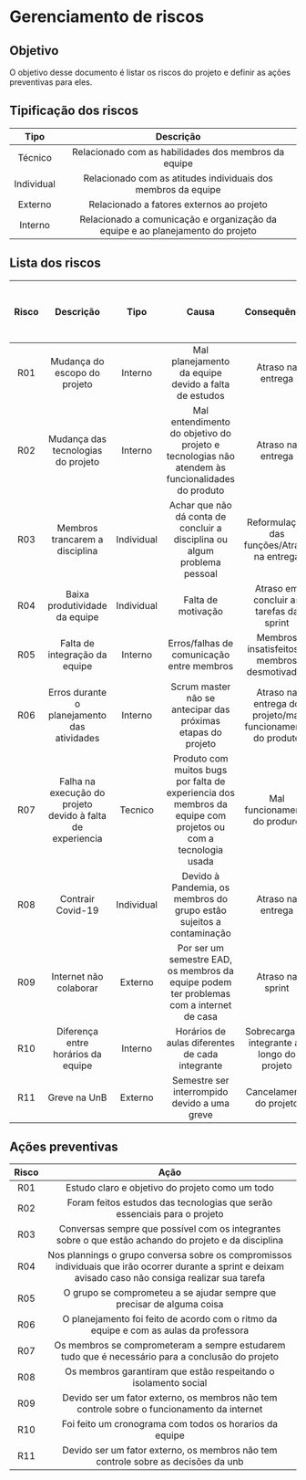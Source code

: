 # Gerenciamento de riscos

## Objetivo 

O objetivo desse documento é listar os riscos do projeto e definir as ações preventivas para eles.

## Tipificação dos riscos

Tipo|Descrição|
:--:|:--:|
Técnico|Relacionado com as habilidades dos membros da equipe|
Individual|Relacionado com as atitudes individuais dos membros da equipe|
Externo|Relacionado a fatores externos ao projeto|
Interno|Relacionado a comunicação e organização da equipe e ao planejamento do projeto|


## Lista dos riscos

Risco|Descrição|Tipo|Causa|Consequência|Nivel de impacto no projeto|Probabilidade de acontecer
:---:|:---:|:--:|:---:|:---:|:---:|:---:|
R01|Mudança do escopo do projeto|Interno|Mal planejamento da equipe devido a falta de estudos|Atraso na entrega|Alto|Baixa
R02|Mudança das tecnologias do projeto|Interno|Mal entendimento do objetivo do projeto e tecnologias não atendem às funcionalidades do produto|Atraso na entrega|Alto|Baixa
R03|Membros trancarem a disciplina|Individual|Achar que não dá conta de concluir a disciplina ou algum problema pessoal|Reformulação das funções/Atraso na entrega|Alto|baixa|
R04|Baixa produtividade da equipe|Individual|Falta de motivação|Atraso em concluir as tarefas da sprint|Alto|Media|
R05|Falta de integração da equipe|Interno|Erros/falhas de comunicação entre membros|Membros insatisfeitos e membros desmotivados|Alto|Alta|
R06|Erros durante o planejamento das atividades|Interno|Scrum master não se antecipar das próximas etapas do projeto|Atraso na entrega do projeto/mal funcionamento do produto|Alto|Media|
R07|Falha na execução do projeto devido à falta de experiencia|Tecnico|Produto com muitos bugs por falta de experiencia dos membros da equipe com projetos ou com a tecnologia usada|Mal funcionamento do produro|Alto|Media|
R08|Contrair Covid-19|Individual|Devido à Pandemia, os membros do grupo estão sujeitos a contaminação|Atraso na entrega|Alto|Baixa|
R09|Internet não colaborar|Externo|Por ser um semestre EAD, os membros da equipe podem ter problemas com a internet de casa|Atraso na sprint|Medio|Media|
R10|Diferença entre horários da equipe|Interno|Horários de aulas diferentes de cada integrante|Sobrecarga do integrante ao longo do projeto|Medio|Baixo|
R11|Greve na UnB|Externo|Semestre ser interrompido devido a uma greve|Cancelamento do projeto|Alto|Baixa|

## Ações preventivas

Risco|Ação|
:--:|:--:|
R01|Estudo claro e objetivo do projeto como um todo|
R02|Foram feitos estudos das tecnologias que serão essenciais para o projeto|
R03|Conversas sempre que possível com os integrantes sobre o que estão achando do projeto e da disciplina|
R04|Nos plannings o grupo conversa sobre os compromissos individuais que irão ocorrer durante a sprint e deixam avisado caso não consiga realizar sua tarefa|
R05|O grupo se comprometeu a se ajudar sempre que precisar de alguma coisa|
R06|O planejamento foi feito de acordo com o ritmo da equipe e com as aulas da professora|
R07|Os membros se comprometeram a sempre estudarem tudo que é necessário para a conclusão do projeto|
R08|Os membros garantiram que estão respeitando o isolamento social|
R09|Devido ser um fator externo, os membros não tem controle sobre o funcionamento da internet|
R10|Foi feito um cronograma com todos os horarios da equipe|
R11|Devido ser um fator externo, os membros não tem controle sobre as decisões da unb|
